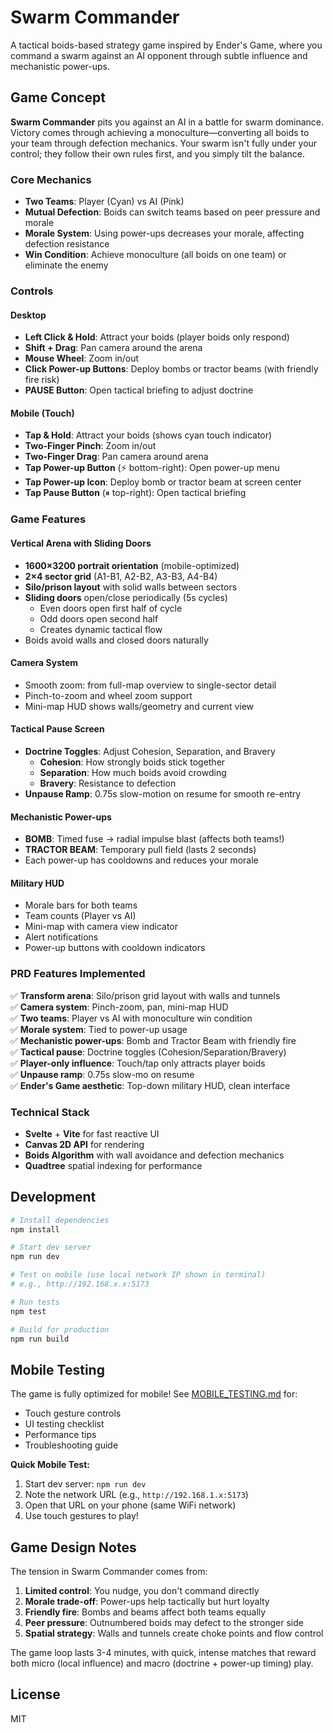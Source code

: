 # Swarm Commander

A tactical boids-based strategy game inspired by Ender's Game, where you command a swarm against an AI opponent through subtle influence and mechanistic power-ups.

## Game Concept

**Swarm Commander** pits you against an AI in a battle for swarm dominance. Victory comes through achieving a monoculture—converting all boids to your team through defection mechanics. Your swarm isn't fully under your control; they follow their own rules first, and you simply tilt the balance.

### Core Mechanics

- **Two Teams**: Player (Cyan) vs AI (Pink)
- **Mutual Defection**: Boids can switch teams based on peer pressure and morale
- **Morale System**: Using power-ups decreases your morale, affecting defection resistance
- **Win Condition**: Achieve monoculture (all boids on one team) or eliminate the enemy

### Controls

#### Desktop
- **Left Click & Hold**: Attract your boids (player boids only respond)
- **Shift + Drag**: Pan camera around the arena
- **Mouse Wheel**: Zoom in/out
- **Click Power-up Buttons**: Deploy bombs or tractor beams (with friendly fire risk)
- **PAUSE Button**: Open tactical briefing to adjust doctrine

#### Mobile (Touch)
- **Tap & Hold**: Attract your boids (shows cyan touch indicator)
- **Two-Finger Pinch**: Zoom in/out
- **Two-Finger Drag**: Pan camera around arena
- **Tap Power-up Button** (⚡ bottom-right): Open power-up menu
- **Tap Power-up Icon**: Deploy bomb or tractor beam at screen center
- **Tap Pause Button** (⏸ top-right): Open tactical briefing

### Game Features

#### Vertical Arena with Sliding Doors
- **1600×3200 portrait orientation** (mobile-optimized)
- **2×4 sector grid** (A1-B1, A2-B2, A3-B3, A4-B4)
- **Silo/prison layout** with solid walls between sectors
- **Sliding doors** open/close periodically (5s cycles)
  - Even doors open first half of cycle
  - Odd doors open second half
  - Creates dynamic tactical flow
- Boids avoid walls and closed doors naturally

#### Camera System
- Smooth zoom: from full-map overview to single-sector detail
- Pinch-to-zoom and wheel zoom support
- Mini-map HUD shows walls/geometry and current view

#### Tactical Pause Screen
- **Doctrine Toggles**: Adjust Cohesion, Separation, and Bravery
  - **Cohesion**: How strongly boids stick together
  - **Separation**: How much boids avoid crowding
  - **Bravery**: Resistance to defection
- **Unpause Ramp**: 0.75s slow-motion on resume for smooth re-entry

#### Mechanistic Power-ups
- **BOMB**: Timed fuse → radial impulse blast (affects both teams!)
- **TRACTOR BEAM**: Temporary pull field (lasts 2 seconds)
- Each power-up has cooldowns and reduces your morale

#### Military HUD
- Morale bars for both teams
- Team counts (Player vs AI)
- Mini-map with camera view indicator
- Alert notifications
- Power-up buttons with cooldown indicators

### PRD Features Implemented

✅ **Transform arena**: Silo/prison grid layout with walls and tunnels  
✅ **Camera system**: Pinch-zoom, pan, mini-map HUD  
✅ **Two teams**: Player vs AI with monoculture win condition  
✅ **Morale system**: Tied to power-up usage  
✅ **Mechanistic power-ups**: Bomb and Tractor Beam with friendly fire  
✅ **Tactical pause**: Doctrine toggles (Cohesion/Separation/Bravery)  
✅ **Player-only influence**: Touch/tap only attracts player boids  
✅ **Unpause ramp**: 0.75s slow-mo on resume  
✅ **Ender's Game aesthetic**: Top-down military HUD, clean interface  

### Technical Stack

- **Svelte** + **Vite** for fast reactive UI
- **Canvas 2D API** for rendering
- **Boids Algorithm** with wall avoidance and defection mechanics
- **Quadtree** spatial indexing for performance

## Development

```bash
# Install dependencies
npm install

# Start dev server
npm run dev

# Test on mobile (use local network IP shown in terminal)
# e.g., http://192.168.x.x:5173

# Run tests
npm test

# Build for production
npm run build
```

## Mobile Testing

The game is fully optimized for mobile! See [MOBILE_TESTING.md](./MOBILE_TESTING.md) for:
- Touch gesture controls
- UI testing checklist
- Performance tips
- Troubleshooting guide

**Quick Mobile Test:**
1. Start dev server: `npm run dev`
2. Note the network URL (e.g., `http://192.168.1.x:5173`)
3. Open that URL on your phone (same WiFi network)
4. Use touch gestures to play!

## Game Design Notes

The tension in Swarm Commander comes from:

1. **Limited control**: You nudge, you don't command directly
2. **Morale trade-off**: Power-ups help tactically but hurt loyalty
3. **Friendly fire**: Bombs and beams affect both teams equally
4. **Peer pressure**: Outnumbered boids may defect to the stronger side
5. **Spatial strategy**: Walls and tunnels create choke points and flow control

The game loop lasts 3-4 minutes, with quick, intense matches that reward both micro (local influence) and macro (doctrine + power-up timing) play.

## License

MIT

